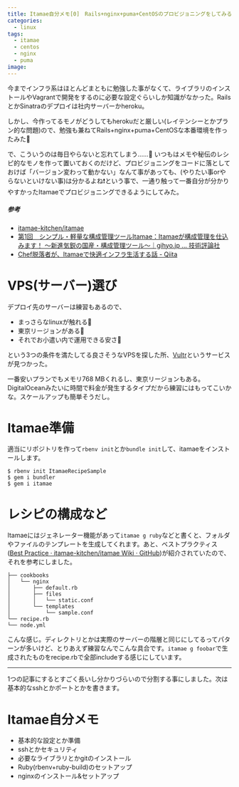 ```yaml
---
title: Itamae自分メモ[0]　Rails+nginx+puma+CentOSのプロビジョニングをしてみるので基本的な設定とか準備
categories:
  - linux
tags:
  - itamae
  - centos
  - nginx
  - puma
image:
---
```

今までインフラ系はほとんどまともに勉強した事がなくて、ライブラリのインストールやVagrantで開発をするのに必要な設定ぐらいしか知識がなかった。RailsとかSinatraのデプロイは社内サーバーかheroku。

<!--more-->

しかし、今作ってるモノがどうしてもherokuだと厳しい(レイテンシーとかプラン的な問題)ので、勉強も兼ねてRails+nginx+puma+CentOSな本番環境を作ったみた🔧

で、こういうのは毎日やらないと忘れてしまう……👻 いつもはメモや秘伝のレシピ的なモノを作って置いておくのだけど、プロビジョニングをコードに落としておけば「バージョン変わって動かない」なんて事があっても、(やりたい事orやらないといけない事)は分かるよね❗という事で、一通り触って一番自分が分かりやすかったItamaeでプロビジョニングできるようにしてみた。

##### 参考

  * [itamae-kitchen/itamae](https://github.com/itamae-kitchen/itamae)
  * [第1回　シンプル・軽量な構成管理ツールItamae：Itamaeが構成管理を仕込みます！ ～新進気鋭の国産・構成管理ツール～｜gihyo.jp … 技術評論社](//gihyo.jp/admin/serial/01/itamae/0001)
  * [Chef脱落者が、Itamaeで快適インフラ生活する話 - Qiita](//qiita.com/zaru/items/8ae6182e544aac6f6d79)

# VPS(サーバー)選び

デプロイ先のサーバーは練習もあるので、

  * まっさらなlinuxが触れる🐧
  * 東京リージョンがある🗼
  * それでお小遣い内で運用できる安さ👛

という3つの条件を満たしてる良さそうなVPSを探した所、[Vultr](//www.vultr.com/?ref=6928159-3B)というサービスが見つかった。

一番安いプランでもメモリ768 MBくれるし、東京リージョンもある。DigitalOceanみたいに時間で料金が発生するタイプだから練習にはもってこいかな。スケールアップも簡単そうだし。

# Itamae準備

適当にリポジトリを作って`rbenv init`とか`bundle init`して、itamaeをインストールします。

```
$ rbenv init ItamaeRecipeSample
$ gem i bundler
$ gem i itamae
```

# レシピの構成など

Itamaeにはジェネレーター機能があって`itamae g ruby`などと書くと、フォルダやファイルのテンプレートを生成してくれます。あと、ベストプラクティス([Best Practice · itamae-kitchen/itamae Wiki · GitHub](https://github.com/itamae-kitchen/itamae/wiki/Best-Practice))が紹介されていたので、それを参考にしました。

```
├── cookbooks
│   └── nginx
│       ├── default.rb
│       ├── files
│       │   └── static.conf
│       └── templates
│           └── sample.conf
└── recipe.rb
└── node.yml
```

こんな感じ。ディレクトリとかは実際のサーバーの階層と同じにしてるってパターンが多いけど、とりあえず練習なんでこんな具合です。`itamae g foobar`で生成されたものをrecipe.rbで全部includeする感じにしています。

---

1つの記事にするとすごく長いし分かりづらいので分割する事にしました。次は基本的なsshとかポートとかを書きます。

# Itamae自分メモ

  * 基本的な設定とか準備
  * sshとかセキュリティ
  * 必要なライブラリとかgitのインストール
  * Ruby(rbenv+ruby-build)のセットアップ
  * nginxのインストール&セットアップ
